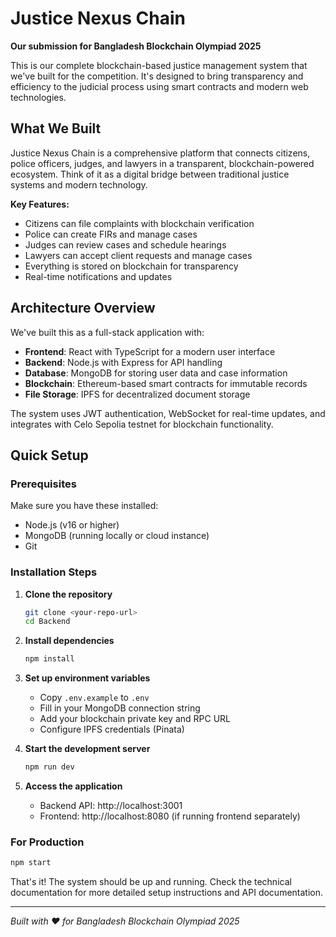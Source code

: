 # Justice Nexus Chain

**Our submission for Bangladesh Blockchain Olympiad 2025**

This is our complete blockchain-based justice management system that we've built for the competition. It's designed to bring transparency and efficiency to the judicial process using smart contracts and modern web technologies.

## What We Built

Justice Nexus Chain is a comprehensive platform that connects citizens, police officers, judges, and lawyers in a transparent, blockchain-powered ecosystem. Think of it as a digital bridge between traditional justice systems and modern technology.

**Key Features:**
- Citizens can file complaints with blockchain verification
- Police can create FIRs and manage cases
- Judges can review cases and schedule hearings
- Lawyers can accept client requests and manage cases
- Everything is stored on blockchain for transparency
- Real-time notifications and updates

## Architecture Overview

We've built this as a full-stack application with:
- **Frontend**: React with TypeScript for a modern user interface
- **Backend**: Node.js with Express for API handling
- **Database**: MongoDB for storing user data and case information
- **Blockchain**: Ethereum-based smart contracts for immutable records
- **File Storage**: IPFS for decentralized document storage

The system uses JWT authentication, WebSocket for real-time updates, and integrates with Celo Sepolia testnet for blockchain functionality.

## Quick Setup

### Prerequisites
Make sure you have these installed:
- Node.js (v16 or higher)
- MongoDB (running locally or cloud instance)
- Git

### Installation Steps

1. **Clone the repository**
   ```bash
   git clone <your-repo-url>
   cd Backend
   ```

2. **Install dependencies**
   ```bash
   npm install
   ```

3. **Set up environment variables**
   - Copy `.env.example` to `.env`
   - Fill in your MongoDB connection string
   - Add your blockchain private key and RPC URL
   - Configure IPFS credentials (Pinata)

4. **Start the development server**
   ```bash
   npm run dev
   ```

5. **Access the application**
   - Backend API: http://localhost:3001
   - Frontend: http://localhost:8080 (if running frontend separately)

### For Production
```bash
npm start
```

That's it! The system should be up and running. Check the technical documentation for more detailed setup instructions and API documentation.

---

*Built with ❤️ for Bangladesh Blockchain Olympiad 2025*
